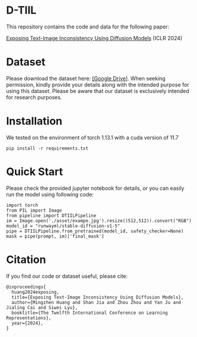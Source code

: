 # D-TIIL
This repository contains the code and data for the following paper:

[Exposing Text-Image Inconsistency Using Diffusion Models](https://openreview.net/forum?id=Ny150AblPu) (ICLR 2024)

# Dataset
Please download the dataset here: [[Google Drive]](https://drive.google.com/file/d/1qHcuRDTUbpBwx2doqqOoPJoZp95OzP5A/view?usp=drive_link).
When seeking permission, kindly provide your details along with the intended purpose for using this dataset. Please be aware that our dataset is exclusively intended for research purposes.

# Installation
We tested on the environment of torch 1.13.1 with a cuda version of 11.7
```
pip install -r requirements.txt
```

# Quick Start
Please check the provided jupyter notebook for details, or you can easily run the model using following code:
```
import torch
from PIL import Image
from pipeline import DTIILPipeline
im = Image.open('./asset/exampe.jpg').resize((512,512)).convert("RGB")
model_id = "runwayml/stable-diffusion-v1-5"
pipe = DTIILPipeline.from_pretrained(model_id, safety_checker=None)
mask = pipe(prompt, im)['final_mask']
```


# Citation
If you find our code or dataset useful, please cite:
```
@inproceedings{
  huang2024exposing,
  title={Exposing Text-Image Inconsistency Using Diffusion Models},
  author={Mingzhen Huang and Shan Jia and Zhou Zhou and Yan Ju and Jialing Cai and Siwei Lyu},
  booktitle={The Twelfth International Conference on Learning Representations},
  year={2024},
}
```
